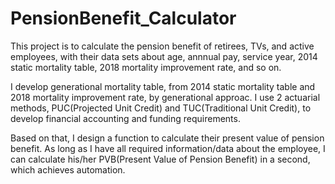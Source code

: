 # PensionBenefit_Calculator

This project is to calculate the pension benefit of retirees, TVs, and active employees, with their data sets about age, annnual pay, service year, 2014 static mortality table, 2018 mortality improvement rate, and so on.

I develop generational mortality table, from 2014 static mortality table and 2018 mortality improvement rate, by generational approac. 
I use 2 actuarial methods, PUC(Projected Unit Credit) and TUC(Traditional Unit Credit), to develop financial accounting and funding requirements.

Based on that, I design a function to calculate their present value of pension benefit. As long as I have all required information/data about the employee, I can calculate his/her PVB(Present Value of Pension Benefit) in a second, which achieves automation.
